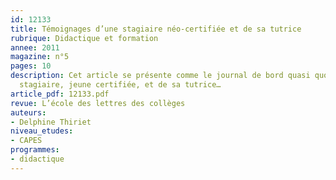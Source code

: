 ```yaml
---
id: 12133
title: Témoignages d’une stagiaire néo-certifiée et de sa tutrice
rubrique: Didactique et formation
annee: 2011
magazine: n°5
pages: 10
description: Cet article se présente comme le journal de bord quasi quotidien d’une
  stagiaire, jeune certifiée, et de sa tutrice…
article_pdf: 12133.pdf
revue: L’école des lettres des collèges
auteurs:
- Delphine Thiriet
niveau_etudes:
- CAPES
programmes:
- didactique
---
```

